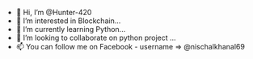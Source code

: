 - 👋 Hi, I’m @Hunter-420
- 👀 I’m interested in Blockchain...
- 🌱 I’m currently learning Python...
- 💞️ I’m looking to collaborate on python project ...
- 📫 You can follow me on Facebook - username => @nischalkhanal69

<!---
Hunter-420/Hunter-420 is a ✨ special ✨ repository because its `README.md` (this file) appears on your GitHub profile.
You can click the Preview link to take a look at your changes.
--->
